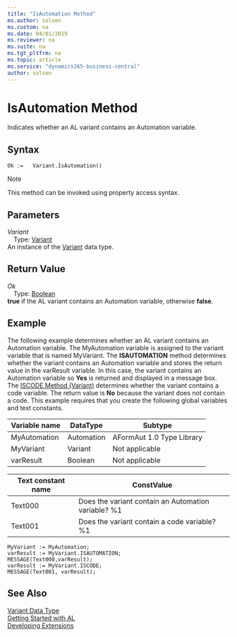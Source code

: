 ```yaml
---
title: "IsAutomation Method"
ms.author: solsen
ms.custom: na
ms.date: 04/01/2019
ms.reviewer: na
ms.suite: na
ms.tgt_pltfrm: na
ms.topic: article
ms.service: "dynamics365-business-central"
author: solsen
---
```

[//]: # (START>DO_NOT_EDIT)
[//]: # (IMPORTANT:Do not edit any of the content between here and the END>DO_NOT_EDIT.)
[//]: # (Any modifications should be made in the .xml files in the ModernDev repo.)
# IsAutomation Method
Indicates whether an AL variant contains an Automation variable.


## Syntax
```
Ok :=   Variant.IsAutomation()
```
> [!NOTE]  
> This method can be invoked using property access syntax.  

## Parameters
*Variant*  
&emsp;Type: [Variant](variant-data-type.md)  
An instance of the [Variant](variant-data-type.md) data type.  

## Return Value
*Ok*  
&emsp;Type: [Boolean](../boolean/boolean-data-type.md)  
**true** if the AL variant contains an Automation variable, otherwise **false**.  


[//]: # (IMPORTANT: END>DO_NOT_EDIT)

## Example  
 The following example determines whether an AL variant contains an Automation variable. The MyAutomation variable is assigned to the variant variable that is named MyVariant. The **ISAUTOMATION** method determines whether the variant contains an Automation variable and stores the return value in the varResult variable. In this case, the variant contains an Automation variable so **Yes** is returned and displayed in a message box. The [ISCODE Method (Variant)](../../methods/devenv-iscode-method-variant.md) determines whether the variant contains a code variable. The return value is **No** because the variant does not contain a code. This example requires that you create the following global variables and text constants.  
  
|Variable name|DataType|Subtype|  
|-------------------|--------------|-------------|  
|MyAutomation|Automation|AFormAut 1.0 Type Library|  
|MyVariant|Variant|Not applicable|  
|varResult|Boolean|Not applicable|  
  
|Text constant name|ConstValue|  
|------------------------|----------------|  
|Text000|Does the variant contain an Automation variable? %1|  
|Text001|Does the variant contain a code variable? %1|  
  
```  
MyVariant := MyAutomation;  
varResult := MyVariant.ISAUTOMATION;  
MESSAGE(Text000,varResult);  
varResult := MyVariant.ISCODE;  
MESSAGE(Text001, varResult);  
```  
  

## See Also
[Variant Data Type](variant-data-type.md)  
[Getting Started with AL](../../devenv-get-started.md)  
[Developing Extensions](../../devenv-dev-overview.md)